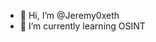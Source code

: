 - 👋 Hi, I’m @Jeremy0xeth
- 🌱 I’m currently learning OSINT

<!---
Jeremy0xeth/Jeremy0xeth is a ✨ special ✨ repository because its `README.md` (this file) appears on your GitHub profile.
You can click the Preview link to take a look at your changes.
--->
